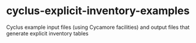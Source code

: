 # cyclus-explicit-inventory-examples
Cyclus example input files (using Cycamore facilities) and output files that generate explicit inventory tables

